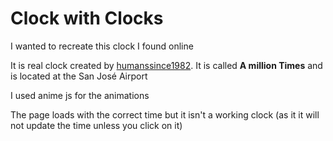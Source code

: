 <h1>Clock with Clocks</h1>

I wanted to recreate this clock I found online

It is real clock created by <a href='https://www.humanssince1982.com/a-million-times-san-jose-2021'>humanssince1982</a>. It is called <b>A million Times</b> and is located at the San José Airport</p>


I used anime js for the animations

The page loads with the correct time but it isn't a working clock (as it it will not update the time unless you click on it)